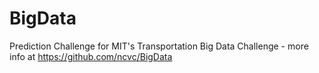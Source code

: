 BigData
=======

Prediction Challenge for MIT's Transportation Big Data Challenge - more info at https://github.com/ncvc/BigData
